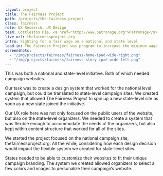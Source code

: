 ```yaml
---
layout: project
title: The Fairness Project
path: /projects/the-fairness-project
class: fairness
role: UX Research, UX Design
team: Cottleston Pie, <a href="http://www.patronage.org">Patronage</a>
live-url: thefairnessproject.org
intro: Fighting for a fair wage on a national and state level
lead-in: The Fairness Project was program to increase the minimum wage in America in 2016.
screenshots: 
  - "/img/projects/fairness/fairness-home-ipad-wide-right.png"
  - "/img/projects/fairness/fairness-story-ipad-wide-left.png"
---
```


<p>This was both a national and state-level initiative. Both of which needed campaign websites. </p>

<p>Our task was to create a design system that worked for the national level campaign, but could be translated to state-level campaign sites. We created system that allowed The Fairness Project to spin up a new state-level site as soon as a new state joined the initiative. </p>

<p>Our UX role here was not only focused on the public users of the website, but also on the state-level organizers. We needed to create a system that was flexible enough to accommodate the needs of the organizers, but also kept within content structure that worked for all of the sites. </p>

<p>We started the project focused on the national campaign site, thefairnessproject.org. All the while, considering how each design decision would impact the flexible system we created for state-level sites. </p>

<p>States needed to be able to customize their websites to fit their unique campaign branding. The system we created allowed organizers to select a few colors and images to personalize their campaign’s website.</p>